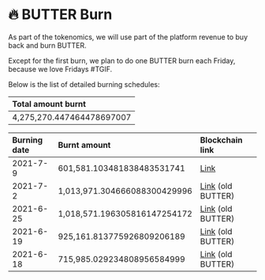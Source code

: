 # 🔥 BUTTER Burn

As part of the tokenomics, we will use part of the platform revenue to buy back and burn BUTTER. 

Except for the first burn, we plan to do one BUTTER burn each Friday, because we love Fridays \#TGIF.

Below is the list of detailed burning schedules:



| Total amount burnt |
| :--- |
| 4,275,270.447464478697007 |

| Burning date | Burnt amount | Blockchain link |
| :--- | :--- | :--- |
| 2021-7-9 | 601,581.103481838483531741 | [Link](https://hecoinfo.com/tx/0x792993e5b9740c5385cd986a9f54397afce17fddaaf4dc1a4380126a3d8c6baf) |
| 2021-7-2 | 1,013,971.304666088300429996 | [Link](https://hecoinfo.com/tx/0xbdaeac22fc27b0ef67669d82ae4b23d8983aedc56001f25f183d3d54a0f5826e) \(old BUTTER\) |
| 2021-6-25 | 1,018,571.196305816147254172 | [Link](https://hecoinfo.com/tx/0x9dfcc3d2454a7c097a99327ef7ec3344aa520828460104139a7a6495909d0188) \(old BUTTER\) |
| 2021-6-19 | 925,161.813775926809206189 | [Link](https://hecoinfo.com/tx/0xe309e71a04d5d11624953ec47dc35d34bd5b7bf31d60cbc5f0197e3d546d59d7) \(old BUTTER\) |
| 2021-6-18 | 715,985.029234808956584999 | [Link](https://hecoinfo.com/tx/0xbd8f78b862906033bcd4d884fe3ef214dda715effc6423794a940e64cedd0999) \(old BUTTER\) |



